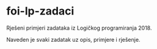 # foi-lp-zadaci
Rješeni primjeri zadataka iz Logičkog programiranja 2018.

Naveden je svaki zadatak uz opis, primjere i rješenje.
